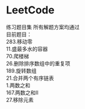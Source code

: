 # LeetCode
练习题目集
所有解题方案均通过<br>
目前题目：<br>
283.移动零<br>
11.盛最多水的容器<br>
70.爬楼梯<br>
26.删除排序数组中的重复项<br>
189.旋转数组<br>
21.合并两个有序链表<br>
1.两数之和<br>
167.两数之和II<br>
27.移除元素<br>
